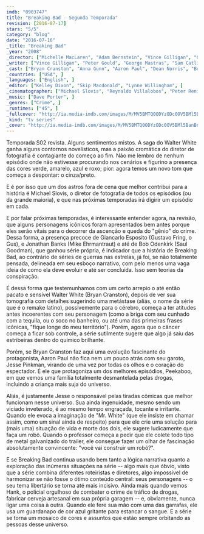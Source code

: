```yaml
---
imdb: "0903747"
title: "Breaking Bad - Segunda Temporada"
revision: [2016-07-17]
stars: "5/5"
category: "blog"
date: "2016-07-16"
_title: "Breaking Bad"
_year: "2008"
_director: ["Michelle MacLaren", "Adam Bernstein", "Vince Gilligan", "Colin Bucksey", "Michael Slovis", "Bryan Cranston", "Terry McDonough", "Johan Renck", "Rian Johnson", ]
_writer: ["Vince Gilligan", "Peter Gould", "George Mastras", "Sam Catlin", "Moira Walley-Beckett", "Thomas Schnauz", "Gennifer Hutchison", "John Shiban", "J. Roberts", ]
_cast: ["Bryan Cranston", "Anna Gunn", "Aaron Paul", "Dean Norris", "Betsy Brandt", "RJ Mitte", "Bob Odenkirk", "Steven Michael Quezada", "Jonathan Banks", ]
_countries: ["USA", ]
_languages: ["English", ]
_editor: ["Kelley Dixon", "Skip Macdonald", "Lynne Willingham", ]
_cinematographer: ["Michael Slovis", "Reynaldo Villalobos", "Peter Reniers", "Nelson Cragg", "Arthur Albert", ]
_music: ["Dave Porter", ]
_genres: ["Crime", ]
_runtimes: ["45", ]
_fullcover: "http://ia.media-imdb.com/images/M/MV5BMTQ0ODYzODc0OV5BMl5BanBnXkFtZTgwMDk3OTcyMDE@.jpg"
_kind: "tv series"
_cover: "http://ia.media-imdb.com/images/M/MV5BMTQ0ODYzODc0OV5BMl5BanBnXkFtZTgwMDk3OTcyMDE@._V1._SX95_SY140_.jpg"
---
```

Temporada S02 revista. Alguns sentimentos mistos. A saga do Walter White ganha alguns contornos novelísticos, mas a paixão cromática do diretor de fotografia é contagiante do começo ao fim. Não me lembro de nenhum episódio onde não estivesse procurando nos cenários e figurino a presença das cores verde, amarelo, azul e roxo; pior: agora temos um novo tom que começa a despontar: o cinza/preto.

E é por isso que um dos astros fora de cena que melhor contribui para a história é Michael Slovis, o diretor de fotografia de todos os episódios (ou da grande maioria), e que nas próximas temporadas irá digirir um episódio em cada.

E por falar próximas temporadas, é interessante entender agora, na revisão, que alguns personagens icônicos foram apresentados bem antes porque eles serão vitais para o decorrer da ascenção e queda do "gênio" do crime. Dessa forma, a presença precoce de Giancarlo Esposito (Gustavo Fring, o Gus), e Jonathan Banks (Mike Ehrmantraut) e até de Bob Odenkirk (Saul Goodman), que ganhou série própria, é indicador que a história de Breaking Bad, ao contrário de séries de guerras nas estrelas, já foi, se não totalmente pensada, delineada em seu esboço narrativo, com pelo menos uma vaga ideia de como ela deve evoluir e até ser concluída. Isso sem teorias da conspiração.

É dessa forma que testemunhamos com um certo arrepio o até então pacato e sensível Walter White (Bryan Cranston), depois de ver sua tomografia com detalhes sugerindo uma metástase (aliás, o nome da série que é o remake latino), possivemente para o cérebro, começa a ter atitudes antes incoerentes com seu personagem (como a briga com seu cunhado com a tequila, ou o soco no banheiro, ou até uma das primeiras frases icônicas, "fique longe do meu território"). Porém, agora que o câncer começa a ficar sob controle, a série sutilmente sugere que algo já saiu das estribeiras dentro do químico brilhante.

Porém, se Bryan Cranston faz aqui uma evolução fascinante do protagonista, Aaron Paul não fica nem um pouco atrás com seu garoto, Jesse Pinkman, virando de uma vez por todas os olhos e o coração do espectador. É ele que protagoniza um dos melhores episódios, Peekaboo, em que vemos uma família totalmente desmantelada pelas drogas, incluindo a criança mais suja do universo.

Aliás, é justamente Jesse o responsável pelas tiradas cômicas que melhor funcionam nesse universo. Sua ainda ingenuidade, mesmo sendo um viciado inveterado, é ao mesmo tempo engraçada, tocante e irritante. Quando ele evoca a imaginação de "Mr. White" (que ele insiste em chamar assim, como um sinal ainda de respeito) para que ele crie uma solução para (mais uma) situação de vida e morte dos dois, ele sugere ludicamente que faça um robô. Quando o professor começa a pedir que ele colete todo tipo de metal galvanizado do trailer, ele consegue fazer um olhar de fascinação absolutamente convincente: "você vai construir um robô?".

E se Breaking Bad continua usando bem tanto a lógica narrativa quanto a exploração das inúmeras situações na série -- algo mais que óbvio, visto que a série combina diferentes roteiristas e diretores, algo impossível de harmonizar se não fosse o ótimo conteúdo central: seus personagens -- o seu tema libertário se torna até mais incisivo. Ainda mais quando vemos Hank, o policial orgulhoso de combater o crime de tráfico de drogas, fabricar cerveja artesanal em sua própria garagem -- e, obviamente, nunca ligar uma coisa à outra. Quando ele fere sua mão com uma das garrafas, ele usa um guardanapo de cor azul gritante para estancar o sangue. E a série se torna um mosaico de cores e assuntos que estão sempre orbitando as pessoas desse universo.
